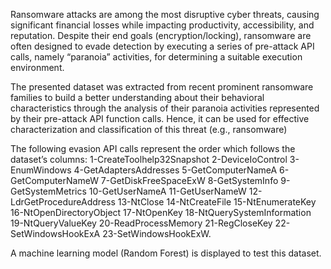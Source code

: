 Ransomware attacks are among the most disruptive cyber threats, causing significant financial losses while impacting productivity, accessibility, and reputation. Despite their end goals (encryption/locking), ransomware are often designed to evade detection by executing a series of pre-attack API calls, namely “paranoia” activities, for determining a suitable execution environment. 

The presented dataset was extracted from recent prominent ransomware families to build a better understanding about their behavioral characteristics through the analysis of their paranoia activities represented by their pre-attack API function calls. Hence, it can be used for effective characterization and classification of this threat (e.g., ransomware)


The following evasion API calls represent the order which follows the dataset’s columns:
1-CreateToolhelp32Snapshot
2-DeviceIoControl
3-EnumWindows
4-GetAdaptersAddresses
5-GetComputerNameA
6-GetComputerNameW
7-GetDiskFreeSpaceExW
8-GetSystemInfo
9-GetSystemMetrics
10-GetUserNameA
11-GetUserNameW
12-LdrGetProcedureAddress
13-NtClose
14-NtCreateFile
15-NtEnumerateKey
16-NtOpenDirectoryObject
17-NtOpenKey
18-NtQuerySystemInformation
19-NtQueryValueKey
20-ReadProcessMemory
21-RegCloseKey
22-SetWindowsHookExA
23-SetWindowsHookExW.


A machine learning model (Random Forest) is displayed to test this dataset.
